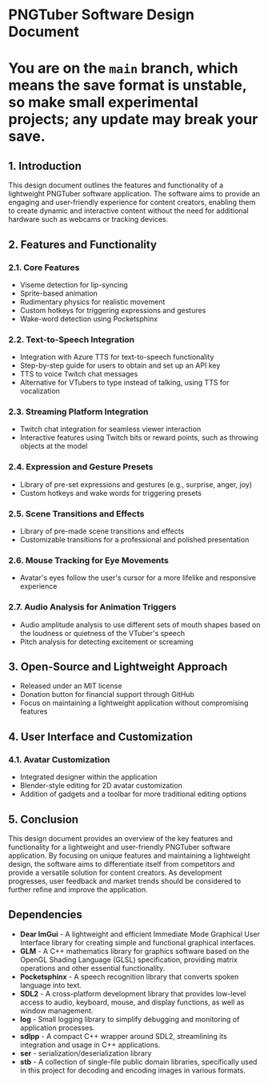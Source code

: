 PNGTuber Software Design Document
=================================

# You are on the `main` branch, which means the save format is unstable, so make small experimental projects; any update may break your save.

1\. Introduction
----------------

This design document outlines the features and functionality of a
lightweight PNGTuber software application. The software aims to
provide an engaging and user-friendly experience for content creators,
enabling them to create dynamic and interactive content without the
need for additional hardware such as webcams or tracking devices.

2\. Features and Functionality
------------------------------

### 2.1. Core Features

-   Viseme detection for lip-syncing
-   Sprite-based animation
-   Rudimentary physics for realistic movement
-   Custom hotkeys for triggering expressions and gestures
-   Wake-word detection using Pocketsphinx

### 2.2. Text-to-Speech Integration

-   Integration with Azure TTS for text-to-speech functionality
-   Step-by-step guide for users to obtain and set up an API key
-   TTS to voice Twitch chat messages
-   Alternative for VTubers to type instead of talking, using TTS for vocalization

### 2.3. Streaming Platform Integration

-   Twitch chat integration for seamless viewer interaction
-   Interactive features using Twitch bits or reward points, such as throwing objects at the model

### 2.4. Expression and Gesture Presets

-   Library of pre-set expressions and gestures (e.g., surprise, anger, joy)
-   Custom hotkeys and wake words for triggering presets

### 2.5. Scene Transitions and Effects

-   Library of pre-made scene transitions and effects
-   Customizable transitions for a professional and polished presentation

### 2.6. Mouse Tracking for Eye Movements

-   Avatar's eyes follow the user's cursor for a more lifelike and responsive experience

### 2.7. Audio Analysis for Animation Triggers

-   Audio amplitude analysis to use different sets of mouth shapes based on the loudness or quietness of the VTuber's speech
-   Pitch analysis for detecting excitement or screaming

3\. Open-Source and Lightweight Approach
----------------------------------------

-   Released under an MIT license
-   Donation button for financial support through GitHub
-   Focus on maintaining a lightweight application without compromising features

4\. User Interface and Customization
------------------------------------

### 4.1. Avatar Customization

-   Integrated designer within the application
-   Blender-style editing for 2D avatar customization
-   Addition of gadgets and a toolbar for more traditional editing options

5\. Conclusion
--------------

This design document provides an overview of the key features and
functionality for a lightweight and user-friendly PNGTuber software
application. By focusing on unique features and maintaining a
lightweight design, the software aims to differentiate itself from
competitors and provide a versatile solution for content creators. As
development progresses, user feedback and market trends should be
considered to further refine and improve the application.

## Dependencies

* **Dear ImGui** - A lightweight and efficient Immediate Mode Graphical User Interface library for creating simple and functional graphical interfaces.
* **GLM** - A C++ mathematics library for graphics software based on the OpenGL Shading Language (GLSL) specification, providing matrix operations and other essential functionality.
* **Pocketsphinx** - A speech recognition library that converts spoken language into text.
* **SDL2** - A cross-platform development library that provides low-level access to audio, keyboard, mouse, and display functions, as well as window management.
* **log** - Small logging library to simplify debugging and monitoring of application processes.
* **sdlpp** - A compact C++ wrapper around SDL2, streamlining its integration and usage in C++ applications.
* **ser** - serialization/deserialization library
* **stb** - A collection of single-file public domain libraries, specifically used in this project for decoding and encoding images in various formats.
